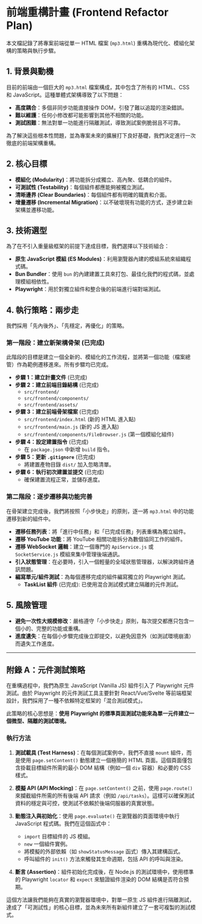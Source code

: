 # 前端重構計畫 (Frontend Refactor Plan)

本文檔記錄了將專案前端從單一 HTML 檔案 (`mp3.html`) 重構為現代化、模組化架構的策略與執行步驟。

## 1. 背景與動機

目前的前端由一個巨大的 `mp3.html` 檔案構成，其中包含了所有的 HTML、CSS 和 JavaScript。這種單體式架構導致了以下問題：

- **高度耦合**：多個非同步功能直接操作 DOM，引發了難以追蹤的渲染錯誤。
- **難以維護**：任何小修改都可能影響到其他不相關的功能。
- **測試困難**：無法對單一功能進行隔離測試，導致測試案例脆弱且不可靠。

為了解決這些根本性問題，並為專案未來的擴展打下良好基礎，我們決定進行一次徹底的前端架構重構。

## 2. 核心目標

- **模組化 (Modularity)**：將功能拆分成獨立、高內聚、低耦合的組件。
- **可測試性 (Testability)**：每個組件都應能夠被獨立測試。
- **清晰邊界 (Clear Boundaries)**：每個組件都有明確的職責和介面。
- **增量遷移 (Incremental Migration)**：以不破壞現有功能的方式，逐步建立新架構並遷移功能。

## 3. 技術選型

為了在不引入重量級框架的前提下達成目標，我們選擇以下技術組合：

- **原生 JavaScript 模組 (ES Modules)**：利用瀏覽器內建的模組系統來組織程式碼。
- **Bun Bundler**：使用 `bun` 的內建建置工具來打包、最佳化我們的程式碼，並處理模組相依性。
- **Playwright**：用於對獨立組件和整合後的前端進行端對端測試。

## 4. 執行策略：兩步走

我們採用「先內後外」、「先穩定，再優化」的策略。

### 第一階段：建立新架構骨架 (已完成)

此階段的目標是建立一個全新的、模組化的工作流程，並將第一個功能（檔案總管）作為範例遷移進來。所有步驟均已完成。

- **步驟 1：建立計畫文件** (已完成)
- **步驟 2：建立前端目錄結構** (已完成)
  - `src/frontend/`
  - `src/frontend/components/`
  - `src/frontend/assets/`
- **步驟 3：建立前端骨架檔案** (已完成)
  - `src/frontend/index.html` (新的 HTML 進入點)
  - `src/frontend/main.js` (新的 JS 進入點)
  - `src/frontend/components/FileBrowser.js` (第一個模組化組件)
- **步驟 4：設定建置指令** (已完成)
  - 在 `package.json` 中新增 `build` 指令。
- **步驟 5：更新 `.gitignore`** (已完成)
  - 將建置產物目錄 `dist/` 加入忽略清單。
- **步驟 6：執行初次建置並提交** (已完成)
  - 確保建置流程正常，並儲存進度。

### 第二階段：逐步遷移與功能完善

在骨架建立完成後，我們將按照「小步快走」的原則，逐一將 `mp3.html` 中的功能遷移到新的組件中。

- **遷移任務列表**：將「進行中任務」和「已完成任務」列表重構為獨立組件。
- **遷移 YouTube 功能**：將 YouTube 相關功能拆分為數個協同工作的組件。
- **遷移 WebSocket 邏輯**：建立一個專門的 `ApiService.js` 或 `SocketService.js` 模組來集中管理後端通訊。
- **引入狀態管理**：在必要時，引入一個輕量的全域狀態管理器，以解決跨組件通訊問題。
- **編寫單元/組件測試**：為每個遷移完成的組件編寫獨立的 Playwright 測試。
  - **TaskList 組件** (已完成): 已使用混合測試模式建立隔離的元件測試。

## 5. 風險管理

- **避免一次性大規模修改**：嚴格遵守「小步快走」原則，每次提交都應只包含一個小的、完整的功能或重構。
- **進度遺失**：在每個小步驟完成後立即提交，以避免因意外（如測試環境崩潰）而遺失工作進度。

---

## 附錄 A：元件測試策略

在重構過程中，我們為原生 JavaScript (Vanilla JS) 組件引入了 Playwright 元件測試。由於 Playwright 的元件測試工具主要針對 React/Vue/Svelte 等前端框架設計，我們採用了一種不依賴特定框架的「混合測試模式」。

此策略的核心思想是：**使用 Playwright 的標準頁面測試功能來為單一元件建立一個微型、隔離的測試環境。**

### 執行方法

1.  **測試載具 (Test Harness)**：在每個測試案例中，我們不直接 `mount` 組件，而是使用 `page.setContent()` 動態建立一個極簡的 HTML 頁面。這個頁面僅包含掛載目標組件所需的最小 DOM 結構（例如一個 `div` 容器）和必要的 CSS 樣式。

2.  **模擬 API (API Mocking)**：在 `page.setContent()` 之前，使用 `page.route()` 來攔截組件所需的所有後端 API 請求（例如 `/api/tasks`）。這樣可以確保測試資料的穩定與可控，使測試不依賴於後端伺服器的真實狀態。

3.  **動態注入與初始化**：使用 `page.evaluate()` 在瀏覽器的頁面環境中執行 JavaScript 程式碼。我們在這個函式中：
    - `import` 目標組件的 JS 模組。
    - `new` 一個組件實例。
    - 將模擬的外部依賴（如 `showStatusMessage` 函式）傳入其建構函式。
    - 呼叫組件的 `init()` 方法來觸發其生命週期，包括 API 的呼叫與渲染。

4.  **斷言 (Assertion)**：組件初始化完成後，在 Node.js 的測試環境中，使用標準的 Playwright `locator` 和 `expect` 來驗證組件渲染的 DOM 結構是否符合預期。

這個方法讓我們能夠在真實的瀏覽器環境中，對單一原生 JS 組件進行隔離測試，達成了「可測試性」的核心目標，並為未來所有新組件建立了一套可複製的測試模式。

